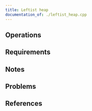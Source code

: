 ```yaml
---
title: Leftist heap
documentation_of: ./leftist_heap.cpp
---
```


## Operations

## Requirements

## Notes

## Problems

## References
